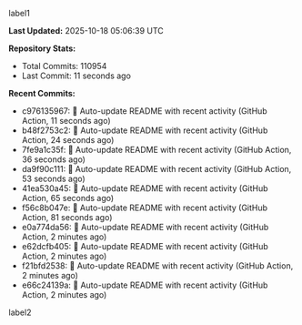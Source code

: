 
label1 
<!-- ACTIVITY_START -->
**Last Updated:** 2025-10-18 05:06:39 UTC

**Repository Stats:**
- Total Commits: 110954
- Last Commit: 11 seconds ago

**Recent Commits:**
- c976135967: 🤖 Auto-update README with recent activity (GitHub Action, 11 seconds ago)
- b48f2753c2: 🤖 Auto-update README with recent activity (GitHub Action, 24 seconds ago)
- 7fe9a1c35f: 🤖 Auto-update README with recent activity (GitHub Action, 36 seconds ago)
- da9f90c111: 🤖 Auto-update README with recent activity (GitHub Action, 53 seconds ago)
- 41ea530a45: 🤖 Auto-update README with recent activity (GitHub Action, 65 seconds ago)
- f56c8b047e: 🤖 Auto-update README with recent activity (GitHub Action, 81 seconds ago)
- e0a774da56: 🤖 Auto-update README with recent activity (GitHub Action, 2 minutes ago)
- e62dcfb405: 🤖 Auto-update README with recent activity (GitHub Action, 2 minutes ago)
- f21bfd2538: 🤖 Auto-update README with recent activity (GitHub Action, 2 minutes ago)
- e66c24139a: 🤖 Auto-update README with recent activity (GitHub Action, 2 minutes ago)
<!-- ACTIVITY_END -->

label2
